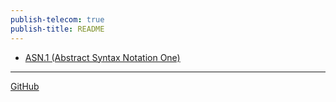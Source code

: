 ```yaml
---
publish-telecom: true
publish-title: README
---
```



- [ASN.1 (Abstract Syntax Notation One)](./ASN.1/README.md)

---

[GitHub](https://github.com/somidad/telecom)
